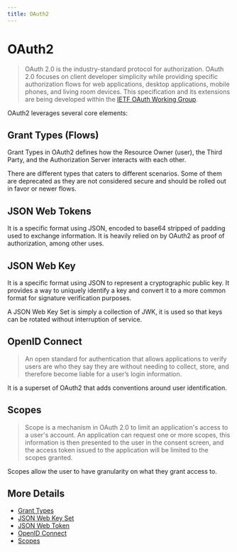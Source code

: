 ```yaml
---
title: OAuth2
---
```


# OAuth2

> OAuth 2.0 is the industry-standard protocol for authorization. OAuth 2.0 focuses on client developer simplicity while providing specific authorization flows for web applications, desktop applications, mobile phones, and living room devices. This specification and its extensions are being developed within the [IETF OAuth Working Group](https://www.ietf.org/mailman/listinfo/oauth).

OAuth2 leverages several core elements:

## Grant Types (Flows)

Grant Types in OAuth2 defines how the Resource Owner (user), the Third Party, and the Authorization Server interacts with each other.

There are different types that caters to different scenarios. Some of them are deprecated as they are not considered secure and should be rolled out in favor or newer flows. 

## JSON Web Tokens

It is a specific format using JSON, encoded to base64 stripped of padding used to exchange information. It is heavily relied on by OAuth2 as proof of authorization, among other uses.

## JSON Web Key

It is a specific format using JSON to represent a cryptographic public key. It provides a way to uniquely identify a key and convert it to a more common format for signature verification purposes.

A JSON Web Key Set is simply a collection of JWK, it is used so that keys can be rotated without interruption of service.

## OpenID Connect

> An open standard for authentication that allows applications to verify users are who they say they are without needing to collect, store, and therefore become liable for a user’s login information.

It is a superset of OAuth2 that adds conventions around user identification.

## Scopes

> Scope is a mechanism in OAuth 2.0 to limit an application's access to a user's account. An application can request one or more scopes, this information is then presented to the user in the consent screen, and the access token issued to the application will be limited to the scopes granted.

Scopes allow the user to have granularity on what they grant access to.

## More Details

- [Grant Types](/auth/oauth2/grant/index.md)
- [JSON Web Key Set](/auth/oauth2/jwks.md)
- [JSON Web Token](/auth/oauth2/jwt.md)
- [OpenID Connect](/auth/oauth2/oidc/index.md)
- [Scopes](/auth/oauth2/scopes.md)

